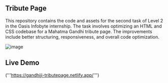 ## Tribute Page

This repository contains the code and assets for the second task of Level 2 in the Oasis Infobyte internship. The task involves optimizing an HTML and CSS codebase for a Mahatma Gandhi tribute page. The improvements include better structuring, responsiveness, and overall code optimization.

![image](https://github.com/ankitjhagithub21/OIBSIP/assets/91364014/9ea15366-232f-42b3-9e2a-ccc30456affb)


## Live Demo
('''https://gandhiji-tributepage.netlify.app/''')
